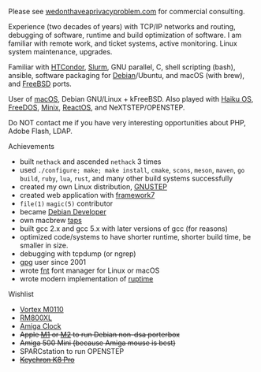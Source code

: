 Please see [wedonthaveaprivacyproblem.com](https://github.com/wedonthaveaprivacyproblem/) for commercial consulting.

Experience (two decades of years) with TCP/IP networks and routing, debugging of software, runtime and build optimization of software. I am familiar with remote work, and ticket systems, active monitoring. Linux system maintenance, upgrades.

Familiar with [HTCondor](https://htcondor.org), [Slurm](https://slurm.schedmd.com), GNU parallel, C, shell scripting (bash), ansible, software packaging for [Debian](https://debian.org)/Ubuntu, and macOS (with brew), and [FreeBSD](https://freebsd.org) ports.

User of [macOS](https://next.com), Debian GNU/Linux + kFreeBSD. Also played with [Haiku OS](https://www.haiku-os.org), [FreeDOS](https://www.freedos.org), [Minix](https://www.minix3.org), [ReactOS](https://reactos.org), and NeXTSTEP/OPENSTEP.

Do NOT contact me if you have very interesting opportunities about PHP, Adobe Flash, LDAP.

Achievements
- built `nethack` and ascended `nethack` 3 times
- used `./configure; make; make install`, `cmake`, `scons`, `meson`, `maven`, `go build`, `ruby`, `lua`, `rust`, and many other build systems successfully
- created my own Linux distribution, [GNUSTEP](http://livecd.gnustep.org)
- created web application with [framework7](https://framework7.io)
- `file(1)` `magic(5)` contributor
- became [Debian Developer](https://qa.debian.org/developer.php?login=tar@debian.org)
- own macbrew [taps](https://github.com/alexmyczko/homebrew-mac)
- built gcc 2.x and gcc 5.x with later versions of gcc (for reasons)
- optimized code/systems to have shorter runtime, shorter build time, be smaller in size.
- debugging with tcpdump (or ngrep)
- [gpg](https://db.debian.org/fetchkey.cgi?fingerprint=B60A1BF363DC1319FF0A8E89116852BCDF7515C0) user since 2001
- wrote [fnt](https://github.com/alexmyczko/fnt) font manager for Linux or macOS
- wrote modern implementation of [ruptime](https://github.com/alexmyczko/ruptime)

Wishlist
- [Vortex M0110](https://vortexgear.store/products/m0110-qmk-via-vial-version?variant=43156282998947)
- [RM800XL](https://revive-machines.com/index-en.html)
- [Amiga Clock](https://retrofied.uk/products/amiga-workbench-small-desktop-wall-clock)
- ~~Apple [M1](https://www.apple.com/ch-de-edu/shop/buy-mac/mac-mini/apple-m2-chip-mit-8-core-cpu-und-10-core-gpu-256gb) or [M2](https://www.apple.com/ch-de-edu/shop/buy-mac/mac-studio/12-core-cpu-30-core-gpu-16-core-neural-engine-32-gb-arbeitsspeicher-512gb) to run Debian non-dsa porterbox~~
- ~~Amiga 500 Mini (because Amiga mouse is best)~~
- SPARCstation to run OPENSTEP
- ~~[Keychron K8 Pro](https://www.digitec.ch/de/s1/product/keychron-k8-pro-us-kabelgebunden-kabellos-tastatur-22670050?ip=keychron+k8+pro)~~

<!--
**alexmyczko/alexmyczko** is a ✨ _special_ ✨ repository because its `README.md` (this file) appears on your GitHub profile.
Here are some ideas to get you started:
- 💬 Ask me about ...
- 📫 How to reach me: ...

![Metrics](https://metrics.lecoq.io/alexmyczko?template=classic&repositories.forks=true&base.metadata=0&lines=1&achievements=1&achievements.threshold=C&achievements.secrets=true&achievements.display=compact&achievements.limit=0&config.timezone=Europe%2FZurich)

Something went wrong bananas!
![Alex's github stats](https://github-readme-stats.vercel.app/api?username=alexmyczko&show_icons=true&theme=graywhite)

[![Top Langs](https://github-readme-stats.vercel.app/api/top-langs/?username=alexmyczko&layout=compact)](https://github.com/anuraghazra/github-readme-stats)
-->
